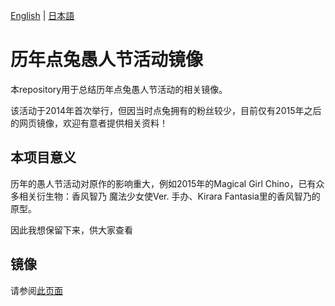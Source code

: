 [English](https://github.com/250king/gochiusa/blob/master/README-EN.md) | [日本語](https://github.com/250king/gochiusa/blob/master/README-JP.md)

# 历年点兔愚人节活动镜像

本repository用于总结历年点兔愚人节活动的相关镜像。

该活动于2014年首次举行，但因当时点兔拥有的粉丝较少，目前仅有2015年之后的网页镜像，欢迎有意者提供相关资料！

## 本项目意义

历年的愚人节活动对原作的影响重大，例如2015年的Magical Girl Chino，已有众多相关衍生物：香风智乃 魔法少女使Ver. 手办、Kirara Fantasia里的香风智乃的原型。

因此我想保留下来，供大家查看

## 镜像

请参阅[此页面](https://github.com/250king/gochiusa/blob/main/image/README.md)
